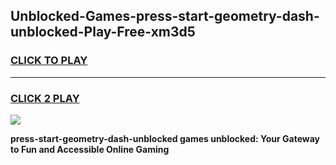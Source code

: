 
## Unblocked-Games-press-start-geometry-dash-unblocked-Play-Free-xm3d5
<h3>
<a href="https://premium76.site?title=press-start-geometry-dash-unblocked&ref=23A">CLICK TO PLAY</a></h3>
<hr>

<h3>
<a href="https://premium76.site?title=press-start-geometry-dash-unblocked&ref=23A">CLICK 2 PLAY</a>
  
</h3>

<a href="https://premium76.site?title=press-start-geometry-dash-unblocked&ref=23A"><img src="https://clearcache.store/games.png"></a>


**press-start-geometry-dash-unblocked games unblocked: Your Gateway to Fun and Accessible Online Gaming**

